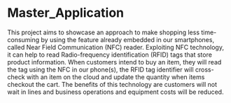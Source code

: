 # Master_Application

This project aims to showcase an approach to make shopping less time-consuming by using the feature already embedded in our smartphones, called Near Field Communication (NFC) reader. Exploiting NFC technology, it can help to read Radio-frequency identification (RFID) tags that store product information. When customers intend to buy an item, they will read the tag using the NFC in our phone(s), the RFID tag identifier will cross-check with an item on the cloud and update the quantity when items checkout the cart. The benefits of this technology are customers will not wait in lines and business operations and equipment costs will be reduced.
